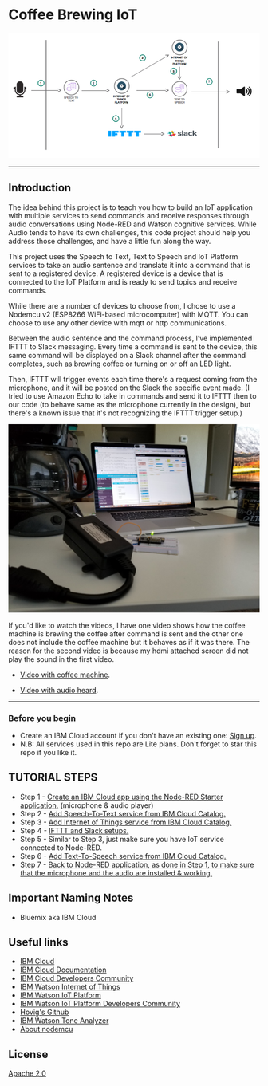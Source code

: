 
# Coffee Brewing IoT

![](img/coffee-arch.png)

<hr>

## Introduction

The idea behind this project is to teach you how to build an IoT application with multiple services to send commands and receive responses through audio conversations using Node-RED and Watson cognitive services. While Audio tends to have its own challenges, this code project should help you address those challenges, and have a little fun along the way.

This project uses the Speech to Text, Text to Speech and IoT Platform services to take an audio sentence and translate it into a command that is sent to a registered device. A registered device is a device that is connected to the IoT Platform and is ready to send topics and receive commands.

While there are a number of devices to choose from, I chose to use a Nodemcu v2 (ESP8266 WiFi-based microcomputer) with MQTT. You can choose to use any other device with mqtt or http communications.

Between the audio sentence and the command process, I’ve implemented IFTTT to Slack messaging. Every time a command is sent to the device, this same command will be displayed on a Slack channel after the command completes, such as brewing coffee or turning on or off an LED light.

Then, IFTTT will trigger events each time there's a request coming from the microphone, and it will be posted on the Slack the specific event made. (I tried to use Amazon Echo to take in commands and send it to IFTTT then to our code (to behave same as the microphone currently in the design), but there's a known issue that it's not recognizing the IFTTT trigger setup.)


![](img/hw-setup.jpg)


If you'd like to watch the videos, I have one video shows how the coffee machine is brewing the coffee after command is sent and the other one does not include the coffee machine but it behaves as if it was there. The reason for the second video is because my hdmi attached screen did not play the sound in the first video.

* [Video with coffee machine](https://youtu.be/JYZVim6CiUw).

* [Video with audio heard](https://youtu.be/zBqWUEjVTzs).

<hr>

### Before you begin

* Create an IBM Cloud account if you don't have an existing one: [Sign up](https://console.ng.bluemix.net/registration).
* N.B: All services used in this repo are Lite plans. Don't forget to star this repo if you like it.



## TUTORIAL STEPS

* Step 1 - [Create an IBM Cloud app using the Node-RED Starter application.](steps/nodered.md) (microphone & audio player)
* Step 2 - [Add Speech-To-Text service from IBM Cloud Catalog.](steps/stt.md)
* Step 3 - [Add Internet of Things service from IBM Cloud Catalog.](steps/iot.md)
* Step 4 - [IFTTT and Slack setups.](steps/ifttt.md)
* Step 5 - Similar to Step 3, just make sure you have IoT service connected to Node-RED.
* Step 6 - [Add Text-To-Speech service from IBM Cloud Catalog.](steps/tts.md)
* Step 7 - [Back to Node-RED application, as done in Step 1, to make sure that the microphone and the audio are installed & working.](steps/nodered.md)



## Important Naming Notes

* Bluemix aka IBM Cloud


## Useful links

* [IBM Cloud](https://bluemix.net/)  
* [IBM Cloud Documentation](https://www.ng.bluemix.net/docs/)  
* [IBM Cloud Developers Community](http://developer.ibm.com/bluemix)  
* [IBM Watson Internet of Things](http://www.ibm.com/internet-of-things/)  
* [IBM Watson IoT Platform](http://www.ibm.com/internet-of-things/iot-solutions/watson-iot-platform/)   
* [IBM Watson IoT Platform Developers Community](https://developer.ibm.com/iotplatform/)
* [Hovig's Github](https://github.com/hovig?tab=repositories)
* [IBM Watson Tone Analyzer](https://console.bluemix.net/docs/services/tone-analyzer/index.html#tone-analyzer-endpoints)
* [About nodemcu](http://nodemcu.com/index_en.html)


## License
[Apache 2.0](LICENSE)
